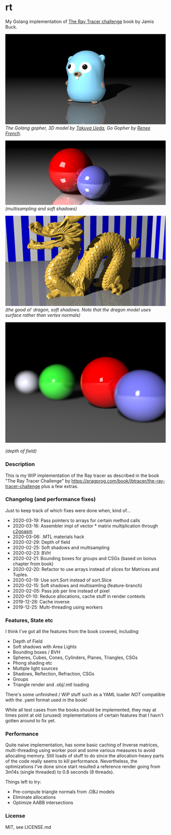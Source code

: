 # rt
My Golang implementation of [The Ray Tracer challenge](https://pragprog.com/book/jbtracer/the-ray-tracer-challenge) book by Jamis Buck.

![image](renders/gopher.png)
_The Golang gopher, 3D model by [Takuya Ueda](https://twitter.com/tenntenn), Go Gopher by [Renee French](http://reneefrench.blogspot.com/)._

![image](renders/reference-highres-multisample-4x4-2depth-floor-refl.png)
_(multisampling and soft shadows)_

![image](renders/dragon1080.png)
_(the good ol' dragon, soft shadows. Note that the dragon model uses surface rather than vertex normals)_

![image](renders/dof-smaller-aperture-128.png)

_(depth of field)_

### Description
This is my WiP implementation of the Ray tracer as described in the book "The Ray Tracer Challenge" by https://pragprog.com/book/jbtracer/the-ray-tracer-challenge plus a few extras.

### Changelog (and performance fixes)
Just to keep track of which fixes were done when, kind of...

- 2020-03-19: Pass pointers to arrays for certain method calls 
- 2020-03-16: Assembler impl of vector * matrix multiplication through [c2goasm](https://github.com/minio/c2goasm)
- 2020-03-06: .MTL materials hack
- 2020-02-29: Depth of field
- 2020-02-25: Soft shadows and multisampling
- 2020-02-23: BVH
- 2020-02-21: Bounding boxes for groups and CSGs (based on bonus chapter from book)
- 2020-02-20: Refactor to use arrays instead of slices for Matrices and Tuples.
- 2020-02-19: Use sort.Sort instead of sort.Slice
- 2020-02-15: Soft shadows and multisamling (feature-branch)
- 2020-02-05: Pass job per line instead of pixel
- 2020-01-10: Reduce allocations, cache stuff in render contexts
- 2019-12-28: Cache inverse
- 2019-12-25: Multi-threading using workers

### Features, State etc
I think I've got all the features from the book covered, including:

- Depth of Field
- Soft shadows with Area Lights
- Bounding boxes / BVH
- Spheres, Cubes, Cones, Cylinders, Planes, Triangles, CSGs
- Phong shading etc
- Multiple light sources
- Shadows, Reflection, Refraction, CSGs
- Groups
- Triangle render and .obj/.mtl loading 

There's some unfinished / WiP stuff such as a YAML loader _NOT_ compatible with the .yaml format used in the book!

While all test cases from the books should be implemented, they may at times point at old (unused) implementations of certain features that I havn't gotten around to fix yet.

### Performance
Quite naive implementation, has some basic caching of Inverse matrices, multi-threading using worker pool and some various measures to avoid allocating memory. Still loads of stuff to do since the allocation-heavy parts of the code really seems to kill performance. Nevertheless, the optimizations I've done since start resulted a reference render going from 3m14s (single threaded) to 0.8 seconds (8 threads).

Things left to try:
- Pre-compute triangle normals from .OBJ models
- Eliminate allocations
- Optimize AABB intersections

### License 
MIT, see LICENSE.md
